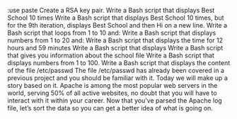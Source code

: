 :use paste
Create a RSA key pair.
Write a Bash script that displays Best School 10 times
Write a Bash script that displays Best School 10 times, but for the 9th iteration, displays Best School and then Hi on a new line.
Write a Bash script that loops from 1 to 10 and:
Write a Bash script that displays numbers from 1 to 20 and:
Write a Bash script that displays the time for 12 hours and 59 minutes
Write a Bash script that displays
Write a Bash script that gives you information about the school file
Write a Bash script that displays numbers from 1 to 100.
Write a Bash script that displays the content of the file /etc/passwd
The file /etc/passwd has already been covered in a previous project and you should be familiar with it. Today we will make up a story based on it.
Apache is among the most popular web servers in the world, serving 50% of all active websites, no doubt that you will have to interact with it within your career.
Now that you’ve parsed the Apache log file, let’s sort the data so you can get a better idea of what is going on.
